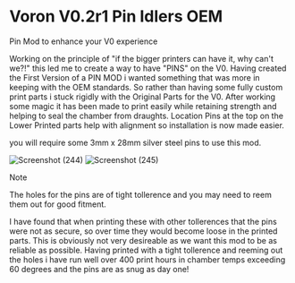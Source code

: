 # Voron V0.2r1 Pin Idlers OEM
 Pin Mod to enhance your V0 experience

Working on the principle of "if the bigger printers can have it, why can't we?!" this led me to create a way to have "PINS" on the V0.
Having created the First Version of a PIN MOD i wanted something that was more in keeping with the OEM standards.
So rather than having some fully custom print parts i stuck rigidly with the Original Parts for the V0. After working some magic it has been made to print easily while retaining strength and helping to seal the chamber from draughts. Location Pins at the top on the Lower Printed parts help with alignment so installation is now made easier.

you will require some 3mm x 28mm silver steel pins to use this mod.

![Screenshot (244)](https://github.com/Driftrotor/Voron-V0.2r1-Pin-Idlers-OEM/assets/94327757/d10b7e33-2ef8-4dd1-afbb-9cd62456fc63)
![Screenshot (245)](https://github.com/Driftrotor/Voron-V0.2r1-Pin-Idlers-OEM/assets/94327757/1304f0ff-e0c3-48f6-8a00-16544ed115a8)

 > [!NOTE]
> The holes for the pins are of tight tollerence and you may need to reem them out for good fitment.

I have found that when printing these with other tollerences that the pins were not as secure, so over time they would become loose in the printed parts. This is obviously not very desireable as we want this mod to be as reliable as possible. Having printed with a tight tollerence and reeming out the holes i have run well over 400 print hours in chamber temps exceeding 60 degrees and the pins are as snug as day one!
